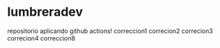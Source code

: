 # lumbreradev
repositorio aplicando github actions!
correccion1
correcion2
correcion3
correcion4
correccion8
